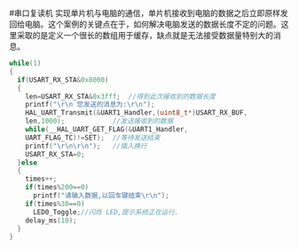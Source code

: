 #串口复读机
实现单片机与电脑的通信，单片机接收到电脑的数据之后立即原样发回给电脑。这个案例的关键点在于，如何解决电脑发送的数据长度不定的问题。这里采取的是定义一个很长的数组用于缓存，缺点就是无法接受数据量特别大的消息。
```c
while(1)
{
  if(USART_RX_STA&0x8000)
  {
    len=USART_RX_STA&0x3fff;  //得到此次接收到的数据长度
    printf("\r\n 您发送的消息为:\r\n");
    HAL_UART_Transmit(&UART1_Handler,(uint8_t*)USART_RX_BUF,
    len,1000);            //发送接收到的数据
    while(__HAL_UART_GET_FLAG(&UART1_Handler,
    UART_FLAG_TC)!=SET);  //等待发送结束
    printf("\r\n\r\n");   //插入换行
    USART_RX_STA=0;
  }else
  {
    times++;
    if(times%200==0)
      printf("请输入数据,以回车键结束\r\n");
    if(times%30==0)
      LED0_Toggle;//闪烁 LED,提示系统正在运行.
    delay_ms(10);
  }
}
```
